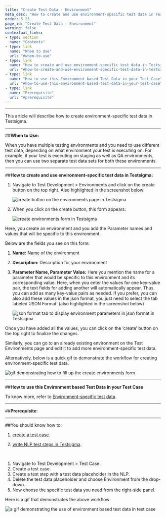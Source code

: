 ```yaml
---
title: "Create Test Data - Environment"
meta_desc: "How to create and use environment-specific test data in Testsigma"
order: 5.23
page_id: "Create Test Data - Environment"
warning: false
contextual_links:
- type: section
  name: "Contents"
- type: link
  name: "When to Use"
  url: "#when-to-use"
- type: link
  name: "How to create and use environment-specific test data in Testsigma"
  url: "#how-to-create-and-use-environment-specific-test-data-in-testsigma"
- type: link
  name: "How to use this Environment based Test Data in your Test Case"
  url: "#how-to-use-this-environment-based-test-data-in-your-test-case"
- type: link
  name: "Prerequisite"
  url: "#prerequisite"
---
```


---

This article will describe how to create environment-specific test data in Testsigma.

---
##**When to Use:**

When you have multiple testing environments and you need to use different test data, depending on what environment your test is executing on. For example, if your test is executing on staging as well as QA environments, then you can use two separate test data sets for both these environments.


---
##**How to create and use environment-specific test data in Testsigma:**


  1. Navigate to Test Development > Environments and click on the create button on the top right. Also highlighted in the screenshot below:
  
     ![ create button on the environments page in Testsigma](https://docs.testsigma.com/images/create-environment-data/create-button-environments-page.png)

  2. When you click on the create button, this form appears:

     ![ create environments form in Testsigma](https://docs.testsigma.com/images/create-environment-data/create-environments-form.png)
  
  Here, you create an environment and you add the Parameter names and values that will be specific to this environment.

Below are the fields you see on this form:

1. **Name:** Name of the environment
2. **Description:** Description for your environment
3. **Parameter Name, Parameter Value:** Here you mention the name for a parameter that would be specific to this environment and its corresponding value. Here, when you enter the values for one key-value pair, the text fields for adding another will automatically appear. Thus, you can add as many key-value pairs as needed. If you prefer, you can also add these values in the json format, you just need to select the tab labeled ‘JSON Format’ (also highlighted in the screenshot below) 

   ![json format tab to display environment parameters in json format in Testsigma](https://docs.testsigma.com/images/create-environment-data/json-format-tab-environment-parameters.png)

Once you have added all the values, you can click on the ‘create’ button on the top right to finalize the changes.

Similarly, you can go to an already existing environment on the Test Environments page and edit it to add more environment-specific test data.

Alternatively, below is a quick gif to demonstrate the workflow for creating environment-specific test data.

   ![gif demonstrating how to fill up the create environments form](https://docs.testsigma.com/images/create-environment-data/create-environment-form-fillup-gif.gif)

---
##**How to use this Environment based Test Data in your Test Case**

To know more, refer to [Environment-specific test data](https://testsigma.com/docs/test-data/types/environment/).

---
##**Prerequisite:**

---
##You should know how to:

1.  [create a test case](https://testsigma.com/docs/test-cases/manage/add-edit-delete/).

2.  [write NLP test steps in Testsigma](https://testsigma.com/docs/test-cases/step-types/natural-language/).

&emsp;
1. Navigate to Test Development > Test Case.
2. Create a test case.
3. Create a test step with a test data placeholder in the NLP. 
4. Delete the test data placeholder and choose Environment from the drop-down.
5. Now choose the specific test data you need from the right-side panel.

Here is a gif that demonstrates the above workflow:

 ![ a gif demonstrating the use of environment based test data in test case](https://docs.testsigma.com/images/create-environment-data/gif-use-environment-based-test-data-in-test-case.gif)
